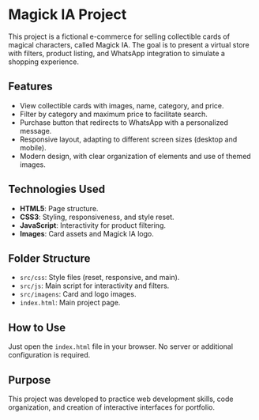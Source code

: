 
# Magick IA Project

This project is a fictional e-commerce for selling collectible cards of magical characters, called Magick IA. The goal is to present a virtual store with filters, product listing, and WhatsApp integration to simulate a shopping experience.

## Features

- View collectible cards with images, name, category, and price.
- Filter by category and maximum price to facilitate search.
- Purchase button that redirects to WhatsApp with a personalized message.
- Responsive layout, adapting to different screen sizes (desktop and mobile).
- Modern design, with clear organization of elements and use of themed images.

## Technologies Used

- **HTML5**: Page structure.
- **CSS3**: Styling, responsiveness, and style reset.
- **JavaScript**: Interactivity for product filtering.
- **Images**: Card assets and Magick IA logo.

## Folder Structure

- `src/css`: Style files (reset, responsive, and main).
- `src/js`: Main script for interactivity and filters.
- `src/imagens`: Card and logo images.
- `index.html`: Main project page.

## How to Use

Just open the `index.html` file in your browser. No server or additional configuration is required.

## Purpose

This project was developed to practice web development skills, code organization, and creation of interactive interfaces for portfolio.
